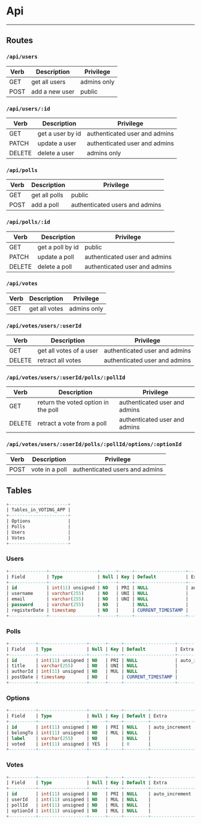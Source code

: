 # Api
---
## Routes
### `/api/users`

| Verb  | Description       | Privilege   |
|--     |---                |---          |
| GET   | get all users     | admins only |
| POST  | add a new user    | public      |

### `/api/users/:id`

| Verb   | Description      | Privilege 	                   |
|--      |---               |---                             |
| GET    | get a user by id | authenticated user and admins  |
| PATCH  | update a user    | authenticated user and admins  |
| DELETE | delete a user    | admins only                    |

### `/api/polls`

| Verb   | Description      | Privilege 	                   |
|--      |---               |---                             |
| GET    | get all polls    | public                         |
| POST   | add a poll       | authenticated users and admins |

### `/api/polls/:id`

| Verb   | Description      | Privilege 	                   |
|--      |---               |---                             |
| GET    | get a poll by id | public                         |
| PATCH  | update a poll    | authenticated user and admins  |
| DELETE | delete a poll    | authenticated user and admins  |

### `/api/votes`

| Verb   | Description      | Privilege 	                   |
|--      |---               |---                             |
| GET    | get all votes    | admins only                    |

### `/api/votes/users/:userId`

| Verb   | Description             |Privilege 	                   |
|--      |---                      |---                            |
| GET    | get all votes of a user | authenticated user and admins |
| DELETE | retract all votes       | authenticated user and admins |

### `/api/votes/users/:userId/polls/:pollId`

| Verb   | Description                         | Privilege 	                  |
|--      |---                                  |---                           |
| GET    | return the voted option in the poll | authenticated user and admins|
| DELETE | retract a vote from a poll          | authenticated user and admins|

### `/api/votes/users/:userId/polls/:pollId/options/:optionId`

| Verb   | Description      |Privilege 	                     |
|--      |---               |---                             |
| POST   | vote in a poll   | authenticated users and admins |

## Tables
```sql
+----------------------+
| Tables_in_VOTING_APP |
+----------------------+
| Options              |
| Polls                |
| Users                |
| Votes                |
+----------------------+
```
### Users
```sql
+--------------+------------------+------+-----+-------------------+----------------+
| Field        | Type             | Null | Key | Default           | Extra          |
+--------------+------------------+------+-----+-------------------+----------------+
| id           | int(11) unsigned | NO   | PRI | NULL              | auto_increment |
| username     | varchar(255)     | NO   | UNI | NULL              |                |
| email        | varchar(255)     | NO   | UNI | NULL              |                |
| password     | varchar(255)     | NO   |     | NULL              |                |
| registerDate | timestamp        | NO   |     | CURRENT_TIMESTAMP |                |
+--------------+------------------+------+-----+-------------------+----------------+
```
### Polls
```sql
+----------+------------------+------+-----+-------------------+----------------+
| Field    | Type             | Null | Key | Default           | Extra          |
+----------+------------------+------+-----+-------------------+----------------+
| id       | int(11) unsigned | NO   | PRI | NULL              | auto_increment |
| title    | varchar(255)     | NO   | UNI | NULL              |                |
| authorId | int(11) unsigned | NO   | MUL | NULL              |                |
| postDate | timestamp        | NO   |     | CURRENT_TIMESTAMP |                |
+----------+------------------+------+-----+-------------------+----------------+
```
### Options
```sql
+----------+------------------+------+-----+---------+----------------+
| Field    | Type             | Null | Key | Default | Extra          |
+----------+------------------+------+-----+---------+----------------+
| id       | int(11) unsigned | NO   | PRI | NULL    | auto_increment |
| belongTo | int(11) unsigned | NO   | MUL | NULL    |                |
| label    | varchar(255)     | NO   |     | NULL    |                |
| voted    | int(11) unsigned | YES  |     | 0       |                |
+----------+------------------+------+-----+---------+----------------+
```
### Votes
```sql
+----------+------------------+------+-----+---------+----------------+
| Field    | Type             | Null | Key | Default | Extra          |
+----------+------------------+------+-----+---------+----------------+
| id       | int(11) unsigned | NO   | PRI | NULL    | auto_increment |
| userId   | int(11) unsigned | NO   | MUL | NULL    |                |
| pollId   | int(11) unsigned | NO   | MUL | NULL    |                |
| optionId | int(11) unsigned | NO   | MUL | NULL    |                |
+----------+------------------+------+-----+---------+----------------+
```

